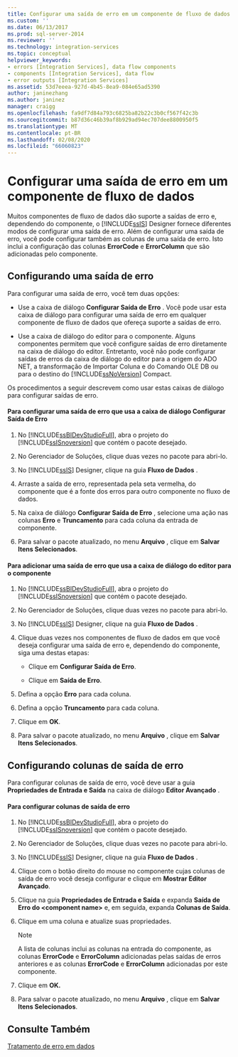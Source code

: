 ```yaml
---
title: Configurar uma saída de erro em um componente de fluxo de dados | Microsoft Docs
ms.custom: ''
ms.date: 06/13/2017
ms.prod: sql-server-2014
ms.reviewer: ''
ms.technology: integration-services
ms.topic: conceptual
helpviewer_keywords:
- errors [Integration Services], data flow components
- components [Integration Services], data flow
- error outputs [Integration Services]
ms.assetid: 53d7eeea-927d-4b45-8ea9-084e65ad5390
author: janinezhang
ms.author: janinez
manager: craigg
ms.openlocfilehash: fa9df7d84a793c6825ba82b22c3b0cf567f42c3b
ms.sourcegitcommit: b87d36c46b39af8b929ad94ec707dee8800950f5
ms.translationtype: MT
ms.contentlocale: pt-BR
ms.lasthandoff: 02/08/2020
ms.locfileid: "66060823"
---
```

# <a name="configure-an-error-output-in-a-data-flow-component"></a>Configurar uma saída de erro em um componente de fluxo de dados
  Muitos componentes de fluxo de dados dão suporte a saídas de erro e, dependendo do componente, o [!INCLUDE[ssIS](../includes/ssis-md.md)] Designer fornece diferentes modos de configurar uma saída de erro. Além de configurar uma saída de erro, você pode configurar também as colunas de uma saída de erro. Isto inclui a configuração das colunas **ErrorCode** e **ErrorColumn** que são adicionadas pelo componente.  
  
## <a name="configuring-an-error-output"></a>Configurando uma saída de erro  
 Para configurar uma saída de erro, você tem duas opções:  
  
-   Use a caixa de diálogo **Configurar Saída de Erro** . Você pode usar esta caixa de diálogo para configurar uma saída de erro em qualquer componente de fluxo de dados que ofereça suporte a saídas de erro.  
  
-   Use a caixa de diálogo do editor para o componente. Alguns componentes permitem que você configure saídas de erro diretamente na caixa de diálogo do editor. Entretanto, você não pode configurar saídas de erros da caixa de diálogo do editor para a origem do ADO NET, a transformação de Importar Coluna e do Comando OLE DB ou para o destino do [!INCLUDE[ssNoVersion](../includes/ssnoversion-md.md)] Compact.  
  
 Os procedimentos a seguir descrevem como usar estas caixas de diálogo para configurar saídas de erro.  
  
#### <a name="to-configure-an-error-output-using-the-configure-error-output-dialog-box"></a>Para configurar uma saída de erro que usa a caixa de diálogo Configurar Saída de Erro  
  
1.  No [!INCLUDE[ssBIDevStudioFull](../includes/ssbidevstudiofull-md.md)], abra o projeto do [!INCLUDE[ssISnoversion](../includes/ssisnoversion-md.md)] que contém o pacote desejado.  
  
2.  No Gerenciador de Soluções, clique duas vezes no pacote para abri-lo.  
  
3.  No [!INCLUDE[ssIS](../includes/ssis-md.md)] Designer, clique na guia **Fluxo de Dados** .  
  
4.  Arraste a saída de erro, representada pela seta vermelha, do componente que é a fonte dos erros para outro componente no fluxo de dados.  
  
5.  Na caixa de diálogo **Configurar Saída de Erro** , selecione uma ação nas colunas **Erro** e **Truncamento** para cada coluna da entrada de componente.  
  
6.  Para salvar o pacote atualizado, no menu **Arquivo** , clique em **Salvar Itens Selecionados**.  
  
#### <a name="to-add-an-error-output-using-the-editor-dialog-box-for-the-component"></a>Para adicionar uma saída de erro que usa a caixa de diálogo do editor para o componente  
  
1.  No [!INCLUDE[ssBIDevStudioFull](../includes/ssbidevstudiofull-md.md)], abra o projeto do [!INCLUDE[ssISnoversion](../includes/ssisnoversion-md.md)] que contém o pacote desejado.  
  
2.  No Gerenciador de Soluções, clique duas vezes no pacote para abri-lo.  
  
3.  No [!INCLUDE[ssIS](../includes/ssis-md.md)] Designer, clique na guia **Fluxo de Dados** .  
  
4.  Clique duas vezes nos componentes de fluxo de dados em que você deseja configurar uma saída de erro e, dependendo do componente, siga uma destas etapas:  
  
    -   Clique em **Configurar Saída de Erro**.  
  
    -   Clique em **Saída de Erro**.  
  
5.  Defina a opção **Erro** para cada coluna.  
  
6.  Defina a opção **Truncamento** para cada coluna.  
  
7.  Clique em **OK**.  
  
8.  Para salvar o pacote atualizado, no menu **Arquivo** , clique em **Salvar Itens Selecionados**.  
  
## <a name="configuring-error-output-columns"></a>Configurando colunas de saída de erro  
 Para configurar colunas de saída de erro, você deve usar a guia **Propriedades de Entrada e Saída** na caixa de diálogo **Editor Avançado** .  
  
#### <a name="to-configure-error-output-columns"></a>Para configurar colunas de saída de erro  
  
1.  No [!INCLUDE[ssBIDevStudioFull](../includes/ssbidevstudiofull-md.md)], abra o projeto do [!INCLUDE[ssISnoversion](../includes/ssisnoversion-md.md)] que contém o pacote desejado.  
  
2.  No Gerenciador de Soluções, clique duas vezes no pacote para abri-lo.  
  
3.  No [!INCLUDE[ssIS](../includes/ssis-md.md)] Designer, clique na guia **Fluxo de Dados** .  
  
4.  Clique com o botão direito do mouse no componente cujas colunas de saída de erro você deseja configurar e clique em **Mostrar Editor Avançado**.  
  
5.  Clique na guia **Propriedades de Entrada e Saída** e expanda **Saída de Erro do \<component name>** e, em seguida, expanda **Colunas de Saída**.  
  
6.  Clique em uma coluna e atualize suas propriedades.  
  
    > [!NOTE]  
    >  A lista de colunas inclui as colunas na entrada do componente, as colunas **ErrorCode** e **ErrorColumn** adicionadas pelas saídas de erros anteriores e as colunas **ErrorCode** e **ErrorColumn** adicionadas por este componente.  
  
7.  Clique em **OK.**  
  
8.  Para salvar o pacote atualizado, no menu **Arquivo** , clique em **Salvar Itens Selecionados**.  
  
## <a name="see-also"></a>Consulte Também  
 [Tratamento de erro em dados](data-flow/error-handling-in-data.md)  
  
  
